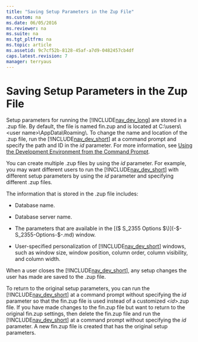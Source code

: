 ```yaml
---
title: "Saving Setup Parameters in the Zup File"
ms.custom: na
ms.date: 06/05/2016
ms.reviewer: na
ms.suite: na
ms.tgt_pltfrm: na
ms.topic: article
ms.assetid: 9c7cf52b-8128-45af-a7d9-0482457cb4df
caps.latest.revision: 7
manager: terryaus
---
```

# Saving Setup Parameters in the Zup File
Setup parameters for running the [!INCLUDE[nav_dev_long](includes/nav_dev_long_md.md)] are stored in a .zup file. By default, the file is named fin.zup and is located at C:\\users\\\<user name\>\\AppData\\Roaming\\. To change the name and location of the .zup file, run the [!INCLUDE[nav_dev_short](includes/nav_dev_short_md.md)] at a command prompt and specify the path and ID in the *id* parameter. For more information, see [Using the Development Environment from the Command Prompt](Using-the-Development-Environment-from-the-Command-Prompt.md).  
  
 You can create multiple .zup files by using the *id* parameter. For example, you may want different users to run the [!INCLUDE[nav_dev_short](includes/nav_dev_short_md.md)] with different setup parameters by using the *id* parameter and specifying different .zup files.  
  
 The information that is stored in the .zup file includes:  
  
-   Database name.  
  
-   Database server name.  
  
-   The parameters that are available in the [\($ S\_2355 Options $\)](-$-S_2355-Options-$-.md) window.  
  
-   User\-specified personalization of [!INCLUDE[nav_dev_short](includes/nav_dev_short_md.md)] windows, such as window size, window position, column order, column visibility, and column width.  
  
 When a user closes the [!INCLUDE[nav_dev_short](includes/nav_dev_short_md.md)], any setup changes the user has made are saved to the .zup file.  
  
 To return to the original setup parameters, you can run the [!INCLUDE[nav_dev_short](includes/nav_dev_short_md.md)] at a command prompt without specifying the *id* parameter so that the fin.zup file is used instead of a customized \<*id*\>.zup file. If you have made changes to the fin.zup file but want to return to the original fin.zup settings, then delete the fin.zup file and run the [!INCLUDE[nav_dev_short](includes/nav_dev_short_md.md)] at a command prompt without specifying the *id* parameter. A new fin.zup file is created that has the original setup parameters.